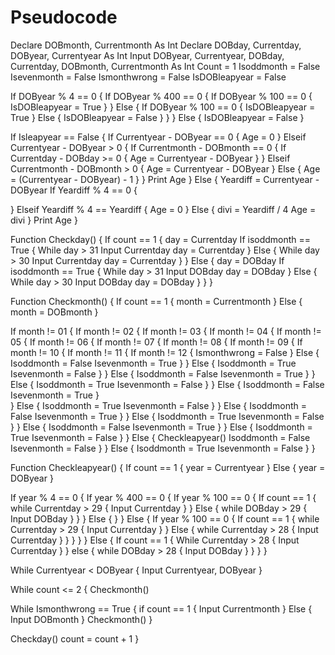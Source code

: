 # Pseudocode
Declare DOBmonth, Currentmonth As Int
Declare DOBday, Currentday, DOByear, Currentyear As Int
Input DOByear, Currentyear, DOBday, Currentday, DOBmonth, Currentmonth As Int
Count = 1
Isoddmonth = False
Isevenmonth = False
Ismonthwrong = False
IsDOBleapyear = False


If DOByear % 4 == 0 {
  If DOByear % 400 == 0 {
    If DOByear % 100 == 0 {
      IsDOBleapyear = True
    }
  } 
  Else {
    If DOByear % 100 == 0 {
      IsDOBleapyear = True
    } 
    Else {
      IsDOBleapyear = False
    }
  }
} 
Else {
   IsDOBleapyear = False
}


If Isleapyear == False {
  If Currentyear - DOByear == 0 {
    Age = 0
  }
  Elseif Currentyear - DOByear > 0 {
    If Currentmonth - DOBmonth == 0 {
      If Currentday - DOBday >= 0 {
        Age = Currentyear - DOByear
      }
    }
    Elseif Currentmonth - DOBmonth > 0 {
      Age = Currentyear - DOByear
    }
    Else {
      Age = (Currentyear - DOByear) - 1
    }
  }
  Print Age
}
Else {
  Yeardiff = Currentyear - DOByear
  If Yeardiff % 4 == 0 {
  
  }
  Elseif Yeardiff % 4 == Yeardiff {
   Age = 0
  }
  Else {
    divi = Yeardiff / 4
    Age = divi
  }
  Print Age
}


Function Checkday() {
  If count == 1 {
    day = Currentday
    If isoddmonth == True {
      While day > 31
        Input Currentday
        day = Currentday
    }
    Else {
      While day > 30
        Input Currentday
        day = Currentday
    }
  }
  Else {
    day = DOBday
    If isoddmonth == True {
      While day > 31
        Input DOBday
        day = DOBday
    }
    Else {
      While day > 30
        Input DOBday
        day = DOBday
    }
  }
}




Function Checkmonth() {
  If count == 1 {
    month = Currentmonth
  }
  Else {
    month = DOBmonth
  }
  
  If month != 01 {
    If month != 02 {
      If month != 03 {
        If month != 04 {
          If month != 05 {
            If month != 06 {
              If month != 07 {
                If month != 08 {
                  If month != 09 {
                    If month != 10 {
                      If month != 11 {
                        If month != 12 {
                          Ismonthwrong = False
                        } 
                        Else {
                          Isoddmonth = False
                          Isevenmonth = True
                        }
                      }
                      Else {
                        Isoddmonth = True
                        Isevenmonth = False
                      }
                    }
                    Else {
                      Isoddmonth = False
                      Isevenmonth = True
                    }
                  }
                  Else {
                    Isoddmonth = True
                    Isevenmonth = False
                  }
                }
                Else {
                  Isoddmonth = False
                  Isevenmonth = True
                }    
              }
              Else {
                Isoddmonth = True
                Isevenmonth = False
              }
            }
            Else {
              Isoddmonth = False
              Isevenmonth = True
            }
          }
          Else {
            Isoddmonth = True
            Isevenmonth = False
          }
        } 
        Else {
          Isoddmonth = False
          Isevenmonth = True
        }
      }
      Else {
        Isoddmonth = True
        Isevenmonth = False
      }
    } 
    Else {
      Checkleapyear()
      Isoddmonth = False
      Isevenmonth = False
    }
  } 
  Else {
    Isoddmonth = True
    Isevenmonth = False
  }
}

Function Checkleapyear() {
  If count == 1 {
    year = Currentyear
  } 
  Else {
    year = DOByear
  }
  
  If year % 4 == 0 {
    If year % 400 == 0 {
      If year % 100 == 0 {
        If count == 1 {
          while Currentday > 29 {
            Input Currentday
          }
        }
        Else {
          while DOBday > 29 {
            Input DOBday 
          }
        }
      } 
      Else {
      }
    } 
    Else {
      If year % 100 == 0 {
        If count == 1 {
          while Currentday > 29 {
            Input Currentday
          } 
        }
        Else {
          while Currentday > 28 {
            Input Currentday
          }
        }
      }
    }
  } 
  Else {
    If count == 1 {
      While Currentday > 28 {
        Input Currentday
      }
    }
    else {
      while DOBday > 28 {
        Input DOBday
      }
    }
  }
} 


While Currentyear < DOByear {
  Input Currentyear, DOByear
}


While count <= 2 {
  Checkmonth()
 
  While Ismonthwrong == True {
    if count == 1 {
      Input Currentmonth
    } 
    Else {
      Input DOBmonth
    }
    Checkmonth()
  }

  Checkday()
  count = count + 1
}













